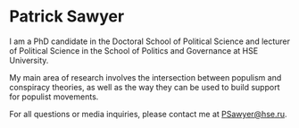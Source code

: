 # Patrick Sawyer

I am a PhD candidate in the Doctoral School of Political Science and lecturer of Political Science in the School of Politics and Governance at HSE University.

My main area of research involves the intersection between populism and conspiracy theories, as well as the way they can be used to build support for populist movements.

For all questions or media inquiries, please contact me at [PSawyer@hse.ru](PSawyer@hse.ru).
